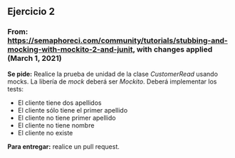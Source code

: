 ## Ejercicio 2

### From: https://semaphoreci.com/community/tutorials/stubbing-and-mocking-with-mockito-2-and-junit, with changes applied (March 1, 2021)

**Se pide:** Realice la prueba de unidad de la clase *CustomerRead* usando mocks. La libería de *mock* deberá ser *Mockito*. Deberá implementar los tests:

- El cliente tiene dos apellidos
- El cliente sólo tiene el primer apellido
- El cliente no tiene primer apellido
- El cliente no tiene nombre
- El cliente no existe

**Para entregar:** realice un pull request.
